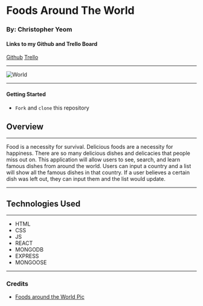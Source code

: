 # Foods Around The World

### By: Christopher Yeom

#### Links to my Github and Trello Board

[Github](https://github.com/Cyeom97/Foods-Around-The-World) [Trello](https://trello.com/b/BCrxqu82/foods-around-the-world)

---

![World](https://cdn.tasteatlas.com/static/map_entire2.png)

---

#### **Getting Started**

- `Fork` and `clone` this repository

## **Overview**

---

Food is a necessity for survival. Delicious foods are a necessity for happiness. There are so many delicious dishes and delicacies that people miss out on. This application will allow users to see, search, and learn famous dishes from around the world. Users can input a country and a list will show all the famous dishes in that country. If a user believes a certain dish was left out, they can input them and the list would update.

---

## Technologies Used

---

- HTML
- CSS
- JS
- REACT
- MONGODB
- EXPRESS
- MONGOOSE

---

### Credits

- [Foods around the World Pic](https://www.google.com/imgres?imgurl=https%3A%2F%2Fcdn.tasteatlas.com%2Fstatic%2Fmap_entire2.png&imgrefurl=https%3A%2F%2Fwww.tasteatlas.com%2F&tbnid=i0CbtQsNU31JhM&vet=12ahUKEwiDvtzJke36AhWHmVMKHU2wBe4QMygBegUIARDsAQ..i&docid=jLTNouDQOj2a-M&w=1500&h=786&q=foods%20around%20the%20world&ved=2ahUKEwiDvtzJke36AhWHmVMKHU2wBe4QMygBegUIARDsAQ)
